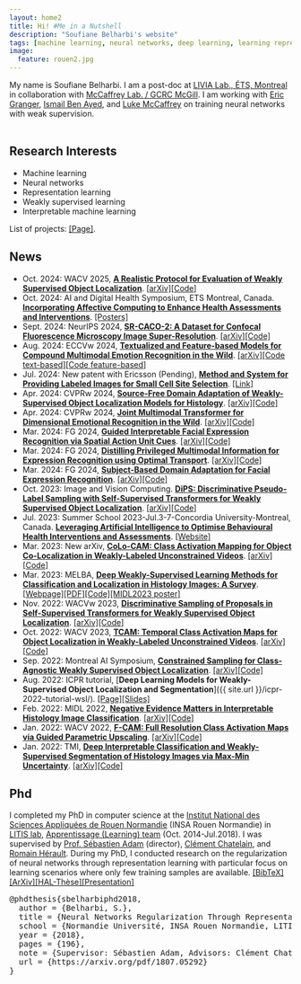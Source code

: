 ```yaml
---
layout: home2
title: Hi! #Me in a Nutshell
description: "Soufiane Belharbi's website"
tags: [machine learning, neural networks, deep learning, learning representations, academic, page, soufiane belharbi, montreal, canada, ÉTS, École de technologie supérieure, LIVIA lab, LITIS lab, Rouen, France]
image:
  feature: rouen2.jpg
---
```


My name is Soufiane Belharbi. I am a post-doc at [LIVIA Lab., ÉTS, Montreal](https://liviamtl.ca/) in collaboration with [McCaffrey Lab. / GCRC McGill](https://mccaffreylab.mcgill.ca/McCaffreyLab.html). I am working with [Eric Granger](https://www.etsmtl.ca/en/research/professors/egranger), [Ismail Ben Ayed](http://profs.etsmtl.ca/ibenayed/), and [Luke McCaffrey](https://mcgillgcrc.com/research/members/mccaffrey) on training neural networks with weak supervision.
<br/>
<br/>



## Research Interests
* Machine learning
* Neural networks
* Representation learning
* Weakly supervised learning
* Interpretable machine learning

List of projects: <a href="/all-projects">[Page]</a>.


## News
* Oct. 2024: WACV 2025, [**A Realistic Protocol for Evaluation of Weakly Supervised Object Localization**](https://arxiv.org/pdf/2404.10034). <a href="https://arxiv.org/pdf/2404.10034">[arXiv]</a><a href="https://github.com/shakeebmurtaza/wsol_model_selection">[Code]</a>
* Oct. 2024: AI and Digital Health Symposium, ETS Montreal, Canada. [**Incorporating Affective Computing to Enhance Health Assessments and Interventions**](https://aihealthsymposium2024.squarespace.com/). <a href="https://aihealthsymposium2024.squarespace.com/posters">[Posters]</a>
* Sept. 2024: NeurIPS 2024, [**SR-CACO-2: A Dataset for Confocal Fluorescence Microscopy Image Super-Resolution**](https://arxiv.org/pdf/2406.09168). <a href="https://arxiv.org/pdf/2406.09168">[arXiv]</a><a href="https://github.com/sbelharbi/sr-caco-2">[Code]</a>
* Aug. 2024: ECCVw 2024, [**Textualized and Feature-based Models for Compound Multimodal Emotion Recognition in the Wild**](https://arxiv.org/pdf/2407.12927). <a href="https://arxiv.org/pdf/2407.12927">[arXiv]</a><a href="https://github.com/nicolas-richet/feature-vs-text-compound-emotion">[Code text-based]</a><a href="https://github.com/sbelharbi/feature-vs-text-compound-emotion">[Code feature-based]</a>
* Jul. 2024: New patent with Ericsson (Pending), [**Method and System for Providing Labeled Images for Small Cell Site Selection**](https://patents.google.com/patent/US20240211541A1/en). <a href="https://patents.google.com/patent/US20240211541A1/en">[Link]</a>
* Apr. 2024: CVPRw 2024, [**Source-Free Domain Adaptation of Weakly-Supervised Object Localization Models for Histology**](https://arxiv.org/pdf/2404.19113). <a href="https://arxiv.org/pdf/2404.19113">[arXiv]</a><a href="https://github.com/AlexisGuichemerreCode/survey_hist_wsol_sfda">[Code]</a>
* Apr. 2024: CVPRw 2024, [**Joint Multimodal Transformer for Dimensional Emotional Recognition in the Wild**](https://arxiv.org/pdf/2403.10488). <a href="https://arxiv.org/pdf/2403.10488">[arXiv]</a><a href="https://github.com/PoloWlg/Joint-Multimodal-Transformer-6th-ABAW">[Code]</a>
* Mar. 2024: FG 2024, [**Guided Interpretable Facial Expression Recognition via Spatial Action Unit Cues**](https://arxiv.org/pdf/2402.00281). <a href="https://arxiv.org/pdf/2402.00281">[arXiv]</a><a href="https://github.com/sbelharbi/interpretable-fer-aus">[Code]</a>
* Mar. 2024: FG 2024, [**Distilling Privileged Multimodal Information for Expression Recognition using Optimal Transport**](https://arxiv.org/pdf/2401.15489). <a href="https://arxiv.org/pdf/2401.15489">[arXiv]</a><a href="https://github.com/haseebaslam95/PKDOT">[Code]</a>
* Mar. 2024: FG 2024, [**Subject-Based Domain Adaptation for Facial Expression Recognition**](https://arxiv.org/pdf/2312.05632). <a href="https://arxiv.org/pdf/2312.05632">[arXiv]</a><a href="https://github.com/osamazeeshan/Subject-Based-Domain-Adaptation-for-FER">[Code]</a>
* Oct. 2023: Image and Vision Computing. [**DiPS: Discriminative Pseudo-Label Sampling with Self-Supervised Transformers for Weakly Supervised Object Localization**](https://arxiv.org/pdf/2310.06196). <a href="https://arxiv.org/pdf/2310.06196">[arXiv]</a><a href="https://github.com/shakeebmurtaza/dips">[Code]</a>
* Jul. 2023: Summer School 2023-Jul.3-7-Concordia University-Montreal, Canada. [**Leveraging Artificial Intelligence to Optimise Behavioural Health Interventions and Assessments**](https://frqs-ai-summerschool23.squarespace.com/). <a href="https://frqs-ai-summerschool23.squarespace.com/">[Website]</a>
* Mar. 2023: New arXiv, [**CoLo-CAM: Class Activation Mapping for Object Co-Localization in Weakly-Labeled Unconstrained Videos**](https://arxiv.org/pdf/2303.09044). <a href="https://arxiv.org/pdf/2303.09044">[arXiv]</a><a href="https://github.com/sbelharbi/colo-cam">[Code]</a>
* Mar. 2023: MELBA, [**Deep Weakly-Supervised Learning Methods for Classification and Localization in Histology Images: A Survey**](https://www.melba-journal.org/papers/2023:004.html). <a href="https://www.melba-journal.org/papers/2023:004.html">[Webpage]</a><a href="https://www.melba-journal.org/pdf/2023:004.pdf">[PDF]</a><a href="https://github.com/jeromerony/survey_wsl_histology">[Code]</a><a href="/publications/2023/poster-midl-2023.pdf">[MIDL2023 poster]</a>
* Nov. 2022: WACVw 2023, [**Discriminative Sampling of Proposals in Self-Supervised Transformers for Weakly Supervised Object Localization**](https://arxiv.org/pdf/2209.09209). <a href="https://arxiv.org/pdf/2209.09209">[arXiv]</a><a href="https://github.com/shakeebmurtaza/dips">[Code]</a>
* Oct. 2022: WACV 2023, [**TCAM: Temporal Class Activation Maps for Object Localization in Weakly-Labeled Unconstrained Videos**](https://arxiv.org/pdf/2208.14542). <a href="https://arxiv.org/pdf/2208.14542">[arXiv]</a><a href="https://github.com/sbelharbi/tcam-wsol-video">[Code]</a>
* Sep. 2022: Montreal AI Symposium, [**Constrained Sampling for Class-Agnostic Weakly Supervised Object Localization**](https://arxiv.org/pdf/2209.09195). <a href="https://arxiv.org/pdf/2209.09195">[arXiv]</a><a href="https://github.com/shakeebmurtaza/dips">[Code]</a>
* Aug. 2022: ICPR tutorial, [**Deep Learning Models for Weakly-Supervised Object Localization and Segmentation**]({{ site.url }}/icpr-2022-tutorial-wsl/). <a href="/icpr-2022-tutorial-wsl">[Page]</a><a href="/publications/icpr-tutorial-wsl-2022/slides.pdf">[Slides]</a>
* Feb. 2022: MIDL 2022, [**Negative Evidence Matters in Interpretable Histology Image Classification**](https://arxiv.org/pdf/2201.02445). <a href="https://arxiv.org/pdf/2201.02445">[arXiv]</a><a href="https://github.com/sbelharbi/negev">[Code]</a>
* Jan. 2022: WACV 2022, [**F-CAM: Full Resolution Class Activation Maps via Guided Parametric Upscaling**](https://arxiv.org/pdf/2109.07069). <a href="https://arxiv.org/pdf/2109.07069">[arXiv]</a><a href="https://github.com/sbelharbi/fcam-wsol">[Code]</a>
* Jan. 2022: TMI, [**Deep Interpretable Classification and Weakly-Supervised Segmentation of Histology Images via Max-Min Uncertainty**](https://arxiv.org/pdf/2011.07221). <a href="https://arxiv.org/pdf/2011.07221">[arXiv]</a><a href="https://github.com/sbelharbi/deep-wsl-histo-min-max-uncertainty">[Code]</a>



## Phd
I completed my PhD in computer science at the [Institut National des Sciences Appliquées de Rouen Normandie](http://www.insa-rouen.fr/en) (INSA Rouen Normandie) in
[LITIS lab](http://www.litislab.fr/),
[Apprentissage (Learning) team](http://www.litislab.fr/equipe/docapp/) (Oct.
2014-Jul.2018). I was
supervised by [Prof. Sébastien Adam](http://pagesperso.litislab.fr/sebadam/) (director), [Clément Chatelain](http://pagesperso.litislab.fr/cchatelain/), and
[Romain Hérault](https://asi.insa-rouen.fr/enseignants/~rherault/pelican/). During my PhD, I conducted research on the regularization of neural networks through representation learning with particular focus on learning scenarios where only few training samples are available. <a href="javascript:toggleBibtex('sbelharbiphd2018')">[BibTeX]</a>
<a href="https://arxiv.org/pdf/1807.05292">[ArXiv]</a><a href="https://tel.archives-ouvertes.fr/tel-01835035">[HAL-Thèse]</a><a href="/publications/2018/presentation-phd-defense-2018.pdf">[Presentation]</a>
<div id="bib_sbelharbiphd2018" class="bibtex noshow">
<pre>
@phdthesis{sbelharbiphd2018,
  author = {Belharbi, S.},
  title = {Neural Networks Regularization Through Representation Learning},
  school = {Normandie Université, INSA Rouen Normandie, LITIS laboratory},
  year = {2018},
  pages = {196},
  note = {Supervisor: Sébastien Adam, Advisors: Clément Chatelain, Romain Hérault},
  url = {https://arxiv.org/pdf/1807.05292}
}
</pre>
</div>
